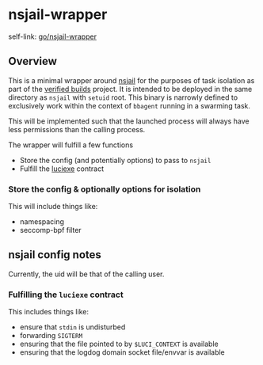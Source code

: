 # nsjail-wrapper

self-link: [go/nsjail-wrapper]

## Overview

This is a minimal wrapper around [nsjail] for the purposes of task isolation as
part of the [verified builds] project. It is intended to be deployed in the same
directory as `nsjail` with `setuid` root. This binary is narrowly defined to
exclusively work within the context of `bbagent` running in a swarming task.

This will be implemented such that the launched process will always have less
permissions than the calling process.

The wrapper will fulfill a few functions

-   Store the config (and potentially options) to pass to `nsjail`
-   Fulfill the [luciexe] contract

### Store the config & optionally options for isolation

This will include things like:

-   namespacing
-   seccomp-bpf filter

## nsjail config notes

Currently, the uid will be that of the calling user.

### Fulfilling the `luciexe` contract

This includes things like:

-   ensure that `stdin` is undisturbed
-   forwarding `SIGTERM`
-   ensuring that the file pointed to by `$LUCI_CONTEXT` is available
-   ensuring that the logdog domain socket file/envvar is available

[go/nsjail-wrapper]: go/nsjail-wrapper
[luciexe]: go/luciexe
[nsjail]: https://github.com/google/nsjail
[verified builds]: go/chops-verified-builds

